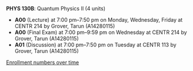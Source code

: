 **PHYS 130B**: Quantum Physics II (4 units)

- **A00** (Lecture) at 7:00 pm–7:50 pm on Monday, Wednesday, Friday at CENTR 214 by Grover, Tarun (A14280115)
- **A00** (Final Exam) at 7:00 pm–9:59 pm on Wednesday at CENTR 214 by Grover, Tarun (A14280115)
- **A01** (Discussion) at 7:00 pm–7:50 pm on Tuesday at CENTR 113 by Grover, Tarun (A14280115)

[Enrollment numbers over time](./PHYS130B.tsv)
